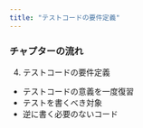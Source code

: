 ```yaml
---
title: "テストコードの要件定義"
---
```

### チャプターの流れ
4. テストコードの要件定義
- テストコードの意義を一度復習
- テストを書くべき対象
- 逆に書く必要のないコード